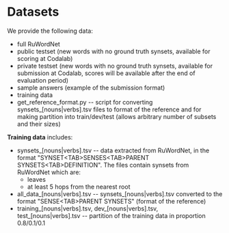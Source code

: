 # Datasets

We provide the following data:

- full RuWordNet
- public testset (new words with no ground truth synsets, available for scoring at Codalab)
- private testset (new words with no ground truth synsets, available for submission at Codalab, scores will be available after the end of evaluation period)
- sample answers (example of the submission format)
- training data
- get_reference_format.py -- script for converting synsets_\[nouns|verbs\].tsv files to format of the reference and for making partition into train/dev/test (allows arbitrary number of subsets and their sizes)

**Training data** includes:
- synsets_\[nouns|verbs\].tsv -- data extracted from RuWordNet, in the format "SYNSET\<TAB\>SENSES\<TAB\>PARENT SYNSETS\<TAB\>DEFINITION". The files contain synsets from RuWordNet which are:
    - leaves
    - at least 5 hops from the nearest root
- all_data_\[nouns|verbs\].tsv -- synsets_\[nouns|verbs\].tsv converted to the format "SENSE\<TAB\>PARENT SYNSETS" (format of the reference)
- training_\[nouns|verbs\].tsv, dev_\[nouns|verbs\].tsv, test_\[nouns|verbs\].tsv -- partition of the training data in proportion 0.8/0.1/0.1
